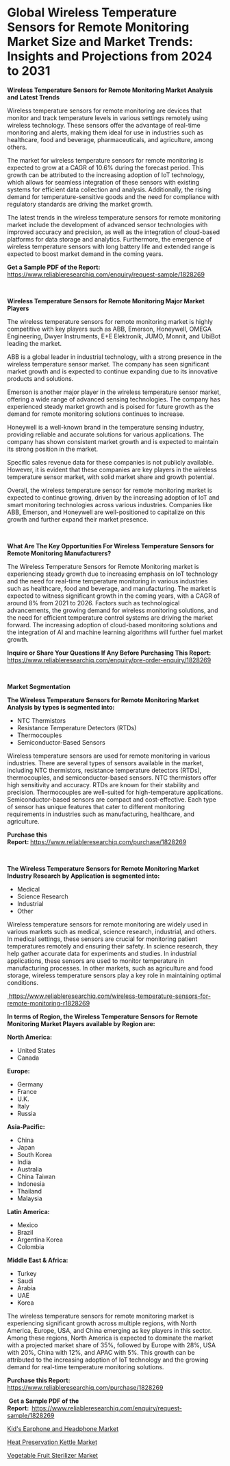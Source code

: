 <p><h1>Global Wireless Temperature Sensors for Remote Monitoring Market Size and Market Trends: Insights and Projections from 2024 to 2031</h1></p><p><strong>Wireless Temperature Sensors for Remote Monitoring Market Analysis and Latest Trends</strong></p>
<p><p>Wireless temperature sensors for remote monitoring are devices that monitor and track temperature levels in various settings remotely using wireless technology. These sensors offer the advantage of real-time monitoring and alerts, making them ideal for use in industries such as healthcare, food and beverage, pharmaceuticals, and agriculture, among others.</p><p>The market for wireless temperature sensors for remote monitoring is expected to grow at a CAGR of 10.6% during the forecast period. This growth can be attributed to the increasing adoption of IoT technology, which allows for seamless integration of these sensors with existing systems for efficient data collection and analysis. Additionally, the rising demand for temperature-sensitive goods and the need for compliance with regulatory standards are driving the market growth.</p><p>The latest trends in the wireless temperature sensors for remote monitoring market include the development of advanced sensor technologies with improved accuracy and precision, as well as the integration of cloud-based platforms for data storage and analytics. Furthermore, the emergence of wireless temperature sensors with long battery life and extended range is expected to boost market demand in the coming years.</p></p>
<p><strong>Get a Sample PDF of the Report:&nbsp;</strong> <a href="https://www.reliableresearchiq.com/enquiry/request-sample/1828269">https://www.reliableresearchiq.com/enquiry/request-sample/1828269</a></p>
<p>&nbsp;</p>
<p><strong>Wireless Temperature Sensors for Remote Monitoring Major Market Players</strong></p>
<p><p>The wireless temperature sensors for remote monitoring market is highly competitive with key players such as ABB, Emerson, Honeywell, OMEGA Engineering, Dwyer Instruments, E+E Elektronik, JUMO, Monnit, and UbiBot leading the market.</p><p>ABB is a global leader in industrial technology, with a strong presence in the wireless temperature sensor market. The company has seen significant market growth and is expected to continue expanding due to its innovative products and solutions.</p><p>Emerson is another major player in the wireless temperature sensor market, offering a wide range of advanced sensing technologies. The company has experienced steady market growth and is poised for future growth as the demand for remote monitoring solutions continues to increase.</p><p>Honeywell is a well-known brand in the temperature sensing industry, providing reliable and accurate solutions for various applications. The company has shown consistent market growth and is expected to maintain its strong position in the market.</p><p>Specific sales revenue data for these companies is not publicly available. However, it is evident that these companies are key players in the wireless temperature sensor market, with solid market share and growth potential.</p><p>Overall, the wireless temperature sensor for remote monitoring market is expected to continue growing, driven by the increasing adoption of IoT and smart monitoring technologies across various industries. Companies like ABB, Emerson, and Honeywell are well-positioned to capitalize on this growth and further expand their market presence.</p></p>
<p>&nbsp;</p>
<p><strong>What Are The Key Opportunities For Wireless Temperature Sensors for Remote Monitoring Manufacturers?</strong></p>
<p><p>The Wireless Temperature Sensors for Remote Monitoring market is experiencing steady growth due to increasing emphasis on IoT technology and the need for real-time temperature monitoring in various industries such as healthcare, food and beverage, and manufacturing. The market is expected to witness significant growth in the coming years, with a CAGR of around 8% from 2021 to 2026. Factors such as technological advancements, the growing demand for wireless monitoring solutions, and the need for efficient temperature control systems are driving the market forward. The increasing adoption of cloud-based monitoring solutions and the integration of AI and machine learning algorithms will further fuel market growth.</p></p>
<p><strong>Inquire or Share Your Questions If Any Before Purchasing This Report:</strong> <a href="https://www.reliableresearchiq.com/enquiry/pre-order-enquiry/1828269">https://www.reliableresearchiq.com/enquiry/pre-order-enquiry/1828269</a></p>
<p>&nbsp;</p>
<p><strong>Market Segmentation</strong></p>
<p><strong>The Wireless Temperature Sensors for Remote Monitoring Market Analysis by types is segmented into:</strong></p>
<p><ul><li>NTC Thermistors</li><li>Resistance Temperature Detectors (RTDs)</li><li>Thermocouples</li><li>Semiconductor-Based Sensors</li></ul></p>
<p><p>Wireless temperature sensors are used for remote monitoring in various industries. There are several types of sensors available in the market, including NTC thermistors, resistance temperature detectors (RTDs), thermocouples, and semiconductor-based sensors. NTC thermistors offer high sensitivity and accuracy. RTDs are known for their stability and precision. Thermocouples are well-suited for high-temperature applications. Semiconductor-based sensors are compact and cost-effective. Each type of sensor has unique features that cater to different monitoring requirements in industries such as manufacturing, healthcare, and agriculture.</p></p>
<p><strong>Purchase this Report:&nbsp;</strong><a href="https://www.reliableresearchiq.com/purchase/1828269">https://www.reliableresearchiq.com/purchase/1828269</a></p>
<p>&nbsp;</p>
<p><strong>The Wireless Temperature Sensors for Remote Monitoring Market Industry Research by Application is segmented into:</strong></p>
<p><ul><li>Medical</li><li>Science Research</li><li>Industrial</li><li>Other</li></ul></p>
<p><p>Wireless temperature sensors for remote monitoring are widely used in various markets such as medical, science research, industrial, and others. In medical settings, these sensors are crucial for monitoring patient temperatures remotely and ensuring their safety. In science research, they help gather accurate data for experiments and studies. In industrial applications, these sensors are used to monitor temperature in manufacturing processes. In other markets, such as agriculture and food storage, wireless temperature sensors play a key role in maintaining optimal conditions.</p></p>
<p><a href="https://www.reliableresearchiq.com/wireless-temperature-sensors-for-remote-monitoring-r1828269">&nbsp;https://www.reliableresearchiq.com/wireless-temperature-sensors-for-remote-monitoring-r1828269</a></p>
<p><strong>In terms of Region, the Wireless Temperature Sensors for Remote Monitoring Market Players available by Region are:</strong></p>
<p>
    <p> <strong> North America: </strong>
        <ul>
            <li>United States</li>
            <li>Canada</li>
        </ul>
        </p> 
    <p> <strong> Europe: </strong>
        <ul>
            <li>Germany</li>
            <li>France</li>
            <li>U.K.</li>
            <li>Italy</li>
            <li>Russia</li>
        </ul>
        </p> 
    <p> <strong> Asia-Pacific: </strong>
        <ul>
            <li>China</li>
            <li>Japan</li>
            <li>South Korea</li>
            <li>India</li>
            <li>Australia</li>
            <li>China Taiwan</li>
            <li>Indonesia</li>
            <li>Thailand</li>
            <li>Malaysia</li>
        </ul>
        </p> 
    <p> <strong> Latin America: </strong>
        <ul>
            <li>Mexico</li>
            <li>Brazil</li>
            <li>Argentina Korea</li>
            <li>Colombia</li>
        </ul>
        </p> 
    <p> <strong> Middle East & Africa: </strong>
        <ul>
            <li>Turkey</li>
            <li>Saudi</li>
            <li>Arabia</li>
            <li>UAE</li>
            <li>Korea</li>
        </ul>
    </p>
    </p>
<p><p>The wireless temperature sensors for remote monitoring market is experiencing significant growth across multiple regions, with North America, Europe, USA, and China emerging as key players in this sector. Among these regions, North America is expected to dominate the market with a projected market share of 35%, followed by Europe with 28%, USA with 20%, China with 12%, and APAC with 5%. This growth can be attributed to the increasing adoption of IoT technology and the growing demand for real-time temperature monitoring solutions.</p></p>
<p><strong>Purchase this Report: </strong><a href="https://www.reliableresearchiq.com/purchase/1828269">https://www.reliableresearchiq.com/purchase/1828269</a></p>
<p>&nbsp;<strong>Get a Sample PDF of the Report:&nbsp;&nbsp;</strong><a href="https://www.reliableresearchiq.com/enquiry/request-sample/1828269">https://www.reliableresearchiq.com/enquiry/request-sample/1828269</a></p>
<p><strong></strong></p>
<p><p><a href="https://github.com/IkeSchumm04/Market-Research-Report-List-1/blob/main/kids-earphone-and-headphone-market.md">Kid's Earphone and Headphone Market</a></p><p><a href="https://github.com/AidaLakin1908/Market-Research-Report-List-1/blob/main/heat-preservation-kettle-market.md">Heat Preservation Kettle Market</a></p><p><a href="https://github.com/waughhelen1/Market-Research-Report-List-1/blob/main/vegetable-fruit-sterilizer-market.md">Vegetable Fruit Sterilizer Market</a></p></p>